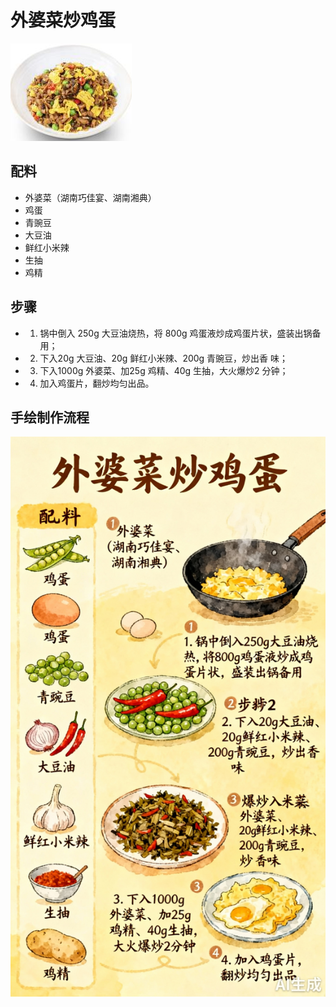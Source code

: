 # 外婆菜炒鸡蛋

![外婆菜炒鸡蛋](../images/外婆菜炒鸡蛋.png)


## 配料

- 外婆菜（湖南巧佳宴、湖南湘典）
- 鸡蛋
- 青豌豆
- 大豆油
- 鲜红小米辣
- 生抽
- 鸡精

## 步骤

- 1. 锅中倒入 250g 大豆油烧热，将 800g 鸡蛋液炒成鸡蛋片状，盛装出锅备用；
- 2. 下入20g 大豆油、20g 鲜红小米辣、200g 青豌豆，炒出香
     味；
- 3. 下入1000g 外婆菜、加25g 鸡精、40g 生抽，大火爆炒2
     分钟；
- 4. 加入鸡蛋片，翻炒均匀出品。

## 手绘制作流程

![手绘制作流程](../images/炒菜/外婆菜炒鸡蛋.jpg)

